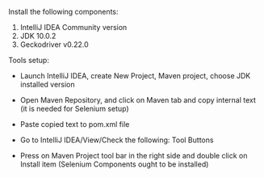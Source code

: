 Install the following components:

1. IntelliJ IDEA Community version
2. JDK 10.0.2
3. Geckodriver v0.22.0

  Tools setup:

  - Launch IntelliJ IDEA, create New Project, Maven project, choose JDK installed version

  - Open Maven Repository, and click on Maven tab and copy internal text (it is needed for Selenium setup)

  - Paste copied text to pom.xml file

  - Go to IntelliJ IDEA/View/Check the following: Tool Buttons

  - Press on Maven Project tool bar in the right side and double click on Install item (Selenium Components ought to be installed)

